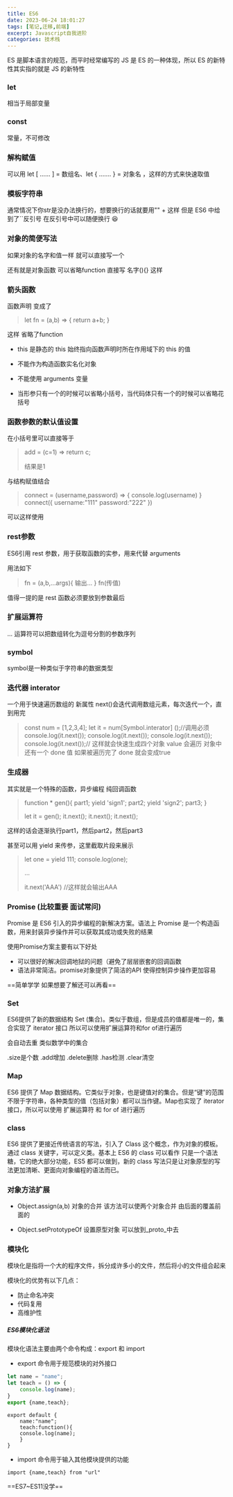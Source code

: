 ```yaml
---
title: ES6
date: 2023-06-24 18:01:27
tags: [笔记,迁移,前端]
excerpt: Javascript自我进阶
categories: 技术栈
---
```


ES 是脚本语言的规范，而平时经常编写的 JS 是 ES 的一种体现，所以 ES 的新特性其实指的就是 JS 的新特性

### let

相当于局部变量

### const

常量，不可修改

### 解构赋值

可以用 let [ ...... ] = 数组名、let { ....... } = 对象名 ，这样的方式来快速取值

### 模板字符串

通常情况下你str是没办法换行的，想要换行的话就要用"" + 这样 但是 ES6 中给到了``反引号 在反引号中可以随便换行 :laughing:

### 对象的简便写法

如果对象的名字和值一样 就可以直接写一个

还有就是对象函数 可以省略function 直接写 名字(){} 这样

### 箭头函数

函数声明 变成了

> let fn = (a,b) => {
> 	return a+b;
> } 

这样 省略了function

+ this 是静态的 this 始终指向函数声明时所在作用域下的 this 的值
+ 不能作为构造函数实名化对象
+ 不能使用 arguments 变量

+ 当形参只有一个的时候可以省略小括号，当代码体只有一个的时候可以省略花括号

### 函数参数的默认值设置

在小括号里可以直接等于

> add = (c=1) => 
> 	return c;
>
> 结果是1 

与结构赋值结合

> connect = (username,password)  => {
> 	console.log(username)
> }
> connect({
> 	username:"111"
> 	password:"222"
> })

可以这样使用

### rest参数

ES6引用 rest 参数，用于获取函数的实参，用来代替 arguments 

用法如下

> fn = (a,b,...args){
> 	输出...
> }
> fn(传值)

值得一提的是 rest 函数必须要放到参数最后

### 扩展运算符

... 运算符可以把数组转化为逗号分割的参数序列

### symbol

symbol是一种类似于字符串的数据类型

### 迭代器 interator

一个用于快速遍历数组的 新属性 
next()会迭代调用数组元素，每次迭代一个，直到用完

> const num = [1,2,3,4];
> let it = num[Symbol.interator] ();//调用必须
> console.log(it.next());
> console.log(it.next());
> console.log(it.next());
> console.log(it.next());// 这样就会快速生成四个对象 value 会遍历 对象中还有一个 done 值 如果被遍历完了 done 就会变成true

### 生成器

其实就是一个特殊的函数，异步编程 纯回调函数

> function * gen(){
> 	part1;
> 	yield 'sign1';
> 	part2;
> 	yield 'sign2';
> 	part3;
> }
>
> let it = gen();
> it.next();
> it.next();
> it.next();

这样的话会逐渐执行part1，然后part2，然后part3

甚至可以用 yield 来传参，这里截取片段来展示

>let one = yield 111;
>console.log(one);
>
>...
>
>it.next('AAA') //这样就会输出AAA

### Promise (比较重要 面试常问)

Promise 是 ES6 引入的异步编程的新解决方案。语法上 Promise 是一个构造函数，用来封装异步操作并可以获取其成功或失败的结果

使用Promise方案主要有以下好处

+ 可以很好的解决回调地狱的问题（避免了层层嵌套的回调函数
+ 语法非常简洁。promise对象提供了简洁的API 使得控制异步操作更加容易

==简单学学 如果想要了解还可以再看==

### Set

ES6提供了新的数据结构 Set (集合)。类似于数组，但是成员的值都是唯一的，集合实现了 iterator 接口 所以可以使用扩展运算符和for of进行遍历

会自动去重 类似数学中的集合 

.size是个数 .add增加 .delete删除 .has检测 .clear清空

### Map

ES6 提供了 Map 数据结构。它类似于对象，也是键值对的集合。但是“键”的范围不限于字符串，各种类型的值（包括对象）都可以当作键。Map也实现了 iterator 接口，所以可以使用 扩展运算符 和 for  of 进行遍历

### class

ES6 提供了更接近传统语言的写法，引入了 Class 这个概念，作为对象的模板。通过 class 关键字，可以定义类。基本上 ES6 的 class 可以看作 只是一个语法糖，它的绝大部分功能，ES5 都可以做到，新的 class 写法只是让对象原型的写法更加清晰、更面向对象编程的语法而已。

### 对象方法扩展

+ Object.assign(a,b) 对象的合并 
  该方法可以使两个对象合并 由后面的覆盖前面的 

+ Object.setPrototypeOf 设置原型对象 可以放到_proto_中去

### 模块化

模块化是指将一个大的程序文件，拆分成许多小的文件，然后将小的文件组合起来

模块化的优势有以下几点：

+ 防止命名冲突
+ 代码复用
+ 高维护性

##### ES6模块化语法

模块化语法主要由两个命令构成：export 和 import

+ export 命令用于规范模块的对外接口

```javascript
let name = "name";
let teach = () => {
	console.log(name);
}
export {name,teach};
```

```JS
export default {
	name:"name";
    teach:function(){
	console.log(name);
	}
}
```



+ import 命令用于输入其他模块提供的功能

```JS
import {name,teach} from "url"
```

==ES7~ES11没学==

